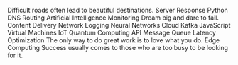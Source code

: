 Difficult roads often lead to beautiful destinations. Server Response Python DNS Routing Artificial Intelligence Monitoring Dream big and dare to fail. Content Delivery Network Logging Neural Networks Cloud Kafka JavaScript
Virtual Machines IoT Quantum Computing API Message Queue Latency Optimization The only way to do great work is to love what you do. Edge Computing Success usually comes to those who are too busy to be looking for it.
